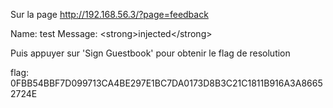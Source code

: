 Sur la page http://192.168.56.3/?page=feedback

Name: test
Message: \<strong\>injected\</strong\>

Puis appuyer sur 'Sign Guestbook' pour obtenir le flag de resolution

flag:
0FBB54BBF7D099713CA4BE297E1BC7DA0173D8B3C21C1811B916A3A86652724E